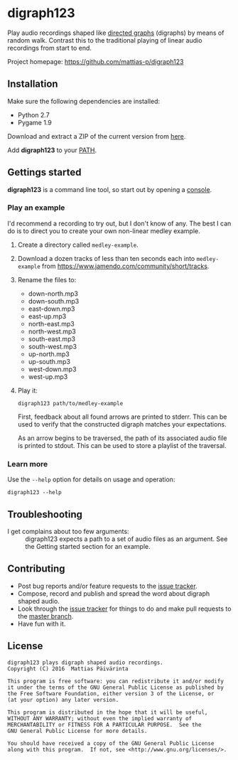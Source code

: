 digraph123
==========

Play audio recordings shaped like [directed graphs](https://en.wikipedia.org/wiki/Directed_graph)
(digraphs) by means of random walk. Contrast this to the traditional playing of
linear audio recordings from start to end.

Project homepage: https://github.com/mattias-p/digraph123


Installation
------------

Make sure the following dependencies are installed:
 * Python 2.7
 * Pygame 1.9

Download and extract a ZIP of the current version from [here](https://github.com/mattias-p/digraph123).

Add **digraph123** to your [PATH](https://en.wikipedia.org/wiki/PATH_%28variable%29).


Gettings started
----------------

**digraph123** is a command line tool, so start out by opening a [console](https://en.wikipedia.org/wiki/Command-line_interface).


### Play an example

I'd recommend a recording to try out, but I don't know of any. The best I can do
is to direct you to create your own non-linear medley example.

 1. Create a directory called `medley-example`.

 2. Download a dozen tracks of less than ten seconds each into `medley-example`
from https://www.jamendo.com/community/short/tracks.

 3. Rename the files to:
    * down-north.mp3
    * down-south.mp3
    * east-down.mp3
    * east-up.mp3
    * north-east.mp3
    * north-west.mp3
    * south-east.mp3
    * south-west.mp3
    * up-north.mp3
    * up-south.mp3
    * west-down.mp3
    * west-up.mp3

 4. Play it:

        digraph123 path/to/medley-example

    First, feedback about all found arrows are printed to stderr. This can be
    used to verify that the constructed digraph matches your expectations.

    As an arrow begins to be traversed, the path of its associated audio file is
    printed to stdout. This can be used to store a playlist of the traversal.


### Learn more

Use the `--help` option for details on usage and operation:

    digraph123 --help


Troubleshooting
---------------

<dl>
  <dt>I get complains about too few arguments:</dt>
  <dd>digraph123 expects a path to a set of audio files as an argument. See the
  Getting started section for an example.</dd>
</dl>


Contributing
------------

 * Post bug reports and/or feature requests to the [issue tracker](https://github.com/mattias-p/digraph123/issues).
 * Compose, record and publish and spread the word about digraph shaped audio.
 * Look through the [issue tracker](https://github.com/mattias-p/digraph123/issues)
   for things to do and make pull requests to the [master branch](https://github.com/mattias-p/digraph123/tree/master).
 * Have fun with it.


License
-------
```
digraph123 plays digraph shaped audio recordings.
Copyright (C) 2016  Mattias Päivärinta

This program is free software: you can redistribute it and/or modify
it under the terms of the GNU General Public License as published by
the Free Software Foundation, either version 3 of the License, or
(at your option) any later version.

This program is distributed in the hope that it will be useful,
WITHOUT ANY WARRANTY; without even the implied warranty of
MERCHANTABILITY or FITNESS FOR A PARTICULAR PURPOSE.  See the
GNU General Public License for more details.

You should have received a copy of the GNU General Public License
along with this program.  If not, see <http://www.gnu.org/licenses/>.
```
